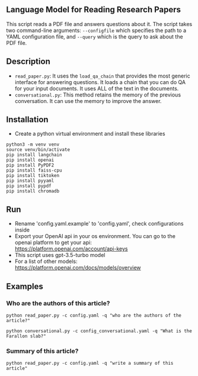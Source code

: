## Language Model for Reading Research Papers
This script reads a PDF file and answers questions about it. The script takes two command-line arguments: `--configfile` which specifies the path to a YAML configuration file, and `--query` which is the query to ask about the PDF file.

## Description
- `read_paper.py`: It uses the `load_qa_chain` that provides the most generic interface for answering questions. It loads a chain that you can do QA for your input documents. It uses ALL of the text in the documents.
- `conversational.py`: This method retains the memory of the previous conversation. It can use the memory to improve the answer.

## Installation
- Create a python virtual environment and install these libraries
```
python3 -m venv venv
source venv/bin/activate
pip install langchain
pip install openai
pip install PyPDF2
pip install faiss-cpu
pip install tiktoken
pip install pyyaml
pip install pypdf
pip install chromadb
```

## Run
- Rename 'config.yaml.example' to 'config.yaml', check configurations inside
- Export your OpenAI api in your os environment. You can go to the openai platform to get your api: https://platform.openai.com/account/api-keys
- This script uses gpt-3.5-turbo model
- For a list of other models: https://platform.openai.com/docs/models/overview

## Examples

### Who are the authors of this article?
```
python read_paper.py -c config.yaml -q "who are the authors of the article?"
```

```
python conversational.py -c config_conversational.yaml -q "What is the Farallon slab?"
```

### Summary of this article?
```
python read_paper.py -c config.yaml -q "write a summary of this article"
```
